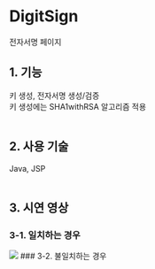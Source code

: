# DigitSign
전자서명 페이지 <br>

## 1. 기능 <br>
키 생성, 전자서명 생성/검증 <br>
키 생성에는 SHA1withRSA 알고리즘 적용 <br><br>

## 2. 사용 기술 <br>
Java, JSP <br><br>

## 3. 시연 영상 <br>
### 3-1. 일치하는 경우 <br>
<img src="![실행화면2_불일치-1](https://user-images.githubusercontent.com/97611411/187394981-084893d7-7c1e-4de6-8adb-498041a7237f.gif)" />
### 3-2. 불일치하는 경우 <br>
